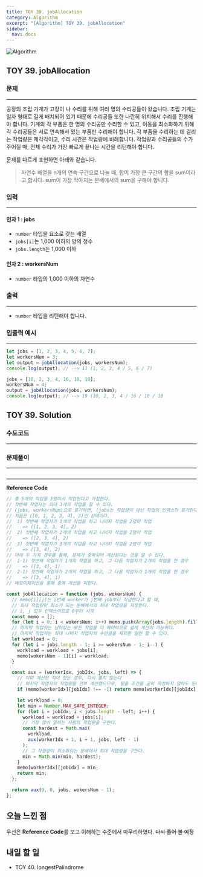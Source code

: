 ```yaml
---
title: TOY 39. jobAllocation
category: Algorithm
excerpt: "[Algorithm] TOY 39. jobAllocation"
sidebar:
  nav: docs
---
```


![Algorithm](https://user-images.githubusercontent.com/83164003/131701318-f0ff36c4-1fcc-4f21-b978-18a9d8ec3386.jpg)
## TOY 39. jobAllocation
### 문제
---
공장의 조립 기계가 고장이 나 수리를 위해 여러 명의 수리공들이 왔습니다. 조립 기계는 일자 형태로 길게 배치되어 있기 때문에 수리공들 또한 나란히 위치해서 수리를 진행해야 합니다. 기계의 각 부품은 한 명의 수리공만 수리할 수 있고, 이동을 최소화하기 위해 각 수리공들은 서로 연속해서 있는 부품만 수리해야 합니다. 각 부품을 수리하는 데 걸리는 작업량은 제각각이고, 수리 시간은 작업량에 비례합니다. 작업량과 수리공들의 수가 주어질 때, 전체 수리가 가장 빠르게 끝나는 시간을 리턴해야 합니다.

문제를 다르게 표현하면 아래와 같습니다.

> 자연수 배열을 n개의 연속 구간으로 나눌 때, 합이 가장 큰 구간의 합을 sum이라고 합시다. sum이 가장 작아지는 분배에서의 sum을 구해야 합니다.

### 입력
---
#### 인자 1 : jobs
- `number` 타입을 요소로 갖는 배열
- `jobs[i]`는 1,000 이하의 양의 정수
- `jobs.length`는 1,000 이하

#### 인자 2 : workersNum
- `number` 타입의 1,000 이하의 자연수

### 출력
---
- `number` 타입을 리턴해야 합니다.

### 입출력 예시
---
```javascript
let jobs = [1, 2, 3, 4, 5, 6, 7];
let workersNum = 3;
let output = jobAllocation(jobs, workersNum);
console.log(output); // --> 11 (1, 2, 3, 4 / 5, 6 / 7)

jobs = [10, 2, 3, 4, 16, 10, 10];
workersNum = 4;
output = jobAllocation(jobs, workersNum);
console.log(output); // --> 19 (10, 2, 3, 4 / 16 / 10 / 10
```
## TOY 39. Solution
### 수도코드
---

### 문제풀이 
---

```javascript

```
--- 

**Reference Code**
```javascript
// 총 5개의 작업을 3명이서 작업한다고 가정한다.
// 첫번째 작업자는 최대 3개의 작업을 할 수 있다.
// (jobs, workersNum)으로 표기하면, (jobs는 작업량이 아닌 작업의 인덱스만 표기한다고 한다)
// 처음은 ([0, 1, 2, 3, 4], 3)인 상태이다.
//  1) 첫번째 작업자가 1개의 작업을 하고 나머지 작업을 2명이 작업
//    => ([1, 2, 3, 4], 2)
//  2) 첫번째 작업자가 2개의 작업을 하고 나머지 작업을 2명이 작업
//    => ([2, 3, 4], 2)
//  3) 첫번째 작업자가 3개의 작업을 하고 나머지 작업을 2명이 작업
//    => ([3, 4], 2)
// 아래 두 가지 경우를 통해, 문제가 중복되어 계산된다는 것을 알 수 있다.
//  1-1) 첫번째 작업자가 1개의 작업을 하고, 그 다음 작업자가 2개의 작업을 한 경우
//    => ([3, 4], 1)
//  2-1) 첫번째 작업자가 2개의 작업을 하고, 그 다음 작업자가 1개의 작업을 한 경우
//    => ([3, 4], 1)
// 메모이제이션을 통해 중복 계산을 피한다.

const jobAllocation = function (jobs, wokersNum) {
  // memo[i][j]는 i번째 worker가 j번째 job부터 작업한다고 할 때,
  // 최대 작업량이 최소가 되는 분배에서의 최대 작업량을 저장한다.
  // i, j 모두 인덱스이므로 0부터 시작
  const memo = [];
  for (let i = 0; i < wokersNum; i++) memo.push(Array(jobs.length).fill(-1));
  // 마지막 작업자는 남아있는 모든 작업을 다 해야하므로 쉽게 계산이 가능하다.
  // 마지막 작업자는 최대 나머지 작업자의 수만큼을 제외한 일만 할 수 있다.
  let workload = 0;
  for (let i = jobs.length - 1; i >= wokersNum - 1; i--) {
    workload = workload + jobs[i];
    memo[wokersNum - 1][i] = workload;
  }

  const aux = (workerIdx, jobIdx, jobs, left) => {
    // 이미 계산한 적이 있는 경우, 다시 풀지 않는다
    // 마지막 작업자의 작업량을 전부 계산했으므로, 탈출 조건을 굳이 작성하지 않아도 된다.
    if (memo[workerIdx][jobIdx] !== -1) return memo[workerIdx][jobIdx];

    let workload = 0;
    let min = Number.MAX_SAFE_INTEGER;
    for (let i = jobIdx; i < jobs.length - left; i++) {
      workload = workload + jobs[i];
      // 가장 많이 일하는 사람의 작업량을 구한다.
      const hardest = Math.max(
        workload,
        aux(workerIdx + 1, i + 1, jobs, left - 1)
      );
      // 그 작업량이 최소화되는 분배에서 최대 작업량을 구한다.
      min = Math.min(min, hardest);
    }
    memo[workerIdx][jobIdx] = min;
    return min;
  };

  return aux(0, 0, jobs, wokersNum - 1);
};
```

## 오늘 느낀 점

우선은 **Reference Code**를 보고 이해하는 수준에서 마무리하였다.  ~~다시 풀어 볼 예정~~

## 내일 할 일
- TOY 40. longestPalindrome
